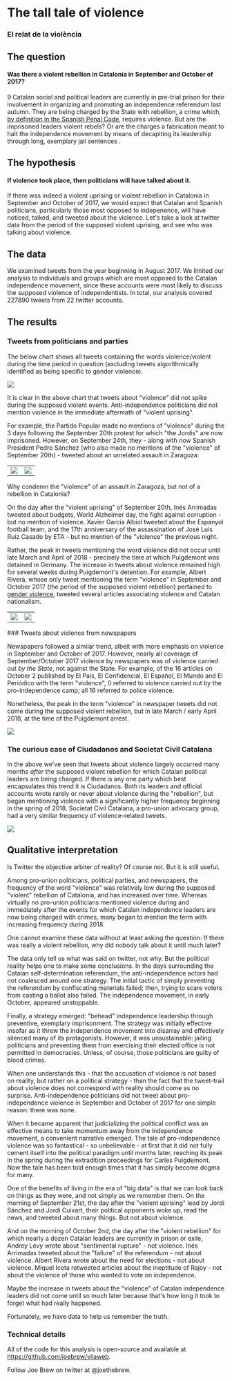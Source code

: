 The tall tale of violence
================

### El relat de la violència

The question
------------

#### Was there a violent rebellion in Catalonia in September and October of 2017?

9 Catalan social and political leaders are currently in pre-trial prison for their involvement in organizing and promoting an independence referendum last autumn. They are being charged by the State with rebellion, a crime which, [by definition in the Spanish Penal Code](https://www.legislationline.org/download/action/download/id/6443/file/Spain_CC_am2013_en.pdf), requires violence. But are the imprisoned leaders violent rebels? Or are the charges a fabrication meant to halt the independence movement by means of decapiting its leadership through long, exemplary jail sentences .

The hypothesis
--------------

#### If violence took place, then politicians will have talked about it.

If there was indeed a violent uprising or violent rebellion in Catalonia in September and October of 2017, we would expect that Catalan and Spanish politicians, particularly those most opposed to indepenence, will have noticed, talked, and tweeted about the violence. Let's take a look at twitter data from the period of the supposed violent uprising, and see who was talking about violence.

The data
--------

We examined tweets from the year beginning in August 2017. We limited our analysis to individuals and groups which are most opposed to the Catalan independence movement, since these accounts were most likely to discuss the supposed violence of independentists. In total, our analysis covered 227890 tweets from 22 twitter accounts.

The results
-----------

### Tweets from politicians and parties

The below chart shows all tweets containing the words violence/violent during the time period in question (excluding tweets algorithmically identified as being specific to gender violence).

![](figures/unnamed-chunk-4-1.png)

It is clear in the above chart that tweets about "violence" did not spike during the supposed violent events. Anti-independence politicians did not mention violence in the immediate aftermath of "violent uprising".

For example, the Partido Popular made no mentions of "violence" during the 3 days following the September 20th protest for which "the Jordis" are now imprisoned. However, on September 24th, they - along with now Spanish President Pedro Sánchez (who also made no mentions of the "violence" of September 20th) - tweeted about an unrelated assault in Zaragoza:

<table style="width:50%">
<tr>
    <td><img src="img/pp.png" /></td>
    <td><img src="img/sanchez.png" /></td>

</tr>
</table>
Why condemn the "violence" of an assault in Zaragoza, but not of a rebellion in Catalonia?

On the day after the "violent uprising" of September 20th, Inés Arrimadas tweeted about budgets, World Alzheimer day, the fight against corruption - but no mention of violence. Xavier García Albiol tweeted about the Espanyol football team, and the 17th anniversary of the assassination of José Luis Ruiz Casado by ETA - but no mention of the "violence" the previous night.

Rather, the peak in tweets mentioning the word violence did not occur until late March and April of 2018 - precisely the time at which Puigdemont was detained in Germany. The increase in tweets about violence remained high for several weeks during Puigdemont's detention. For example, Albert Rivera, whose only tweet mentioning the term "violence" in September and October 2017 (the period of the supposed violent rebellion) pertained to [gender violence](https://twitter.com/Albert_Rivera/status/913379945455538176), tweeted several articles associating violence and Catalan nationalism.

<table style="width:100%">
<tr>
    <td><img src="img/rivera3.png" /></td>
    <td><img src="img/rivera2.png" /></td>

</tr>
</table>
### Tweets about violence from newspapers

Newspapers followed a similar trend, albeit with more emphasis on violence in September and October of 2017. However, nearly all coverage of September/October 2017 violence by newspapers was of violence carried out *by the State*, not against the State. For example, of the 16 articles on October 2 published by El País, El Confidencial, El Español, El Mundo and El Periódico with the term "violence", 0 referred to violence carried out by the pro-independence camp; all 16 referred to police violence.

Nonetheless, the peak in the term "violence" in newspaper tweets did not come during the supposed violent rebellion, but in late March / early April 2018, at the time of the Puigdemont arrest.

![](figures/unnamed-chunk-5-1.png)

### The curious case of Ciudadanos and Societat Civil Catalana

In the above we've seen that tweets about violence largely occurred many months *after* the supposed violent rebellion for which Catalan political leaders are being charged. If there is any one party which best encapsulates this trend it is Ciudadanos. Both its leaders and official accounts wrote rarely or never about violence during the "rebellion", but began mentioning violence with a significantly higher frequency beginning in the spring of 2018. Societat Civil Catalana, a pro-union advocacy group, had a very similar frequency of violence-related tweets.

![](figures/unnamed-chunk-6-1.png)

Qualitative interpretation
--------------------------

Is Twitter the objective arbiter of reality? Of course not. But it is still useful.

Among pro-union politicians, political parties, and newspapers, the frequency of the word "violence" was relatively low during the supposed "violent" rebellion of Catalonia, and has increased over time. Whereas virtually no pro-union politicians mentioned violence during and immediately after the events for which Catalan independence leaders are now being charged with crimes, many began to mention the term with increasing frequency during 2018.

One cannot examine these data without at least asking the question: If there was really a violent rebellion, why did nobody talk about it until much later?

The data only tell us what was said on twitter, not why. But the political reality helps one to make some conclusions. In the days surrounding the Catalan self-determination referendum, the anti-independence actors had not coalesced around one strategy. The initial tactic of simply preventing the referendum by confiscating materials failed; then, trying to scare voters from casting a ballot also failed. The independence movement, in early October, appeared unstoppable.

Finally, a strategy emerged: "behead" independence leadership through preventive, exemplary imprisonment. The strategy was initially effective insofar as it threw the independence movement into disarray and effectively silenced many of its protagonists. However, it was unsustainable: jailing politicians and preventing them from exercising their elected office is not permitted in democracies. Unless, of course, those politicians are guilty of blood crimes.

When one understands this - that the accusation of violence is not based on reality, but rather on a political strategy - than the fact that the tweet-trail about violence does not correspond with reality should come as no surprise. Anti-independence politicians did not tweet about pro-independence violence in September and October of 2017 for one simple reason: there was none.

When it became apparent that judicializing the political conflict was an effective means to take momentum away from the independence movement, a convenient narrative emerged. The tale of pro-independence violence was so fantastical - so unbelievable - at first that it did not fully cement itself into the political paradigm until months later, reaching its peak in the spring during the extradition proceedings for Carles Puigdemont. Now the tale has been told enough times that it has simply become dogma for many.

One of the benefits of living in the era of "big data" is that we can look back on things as they were, and not simply as we remember them. On the morning of September 21st, the day after the "violent uprising" lead by Jordi Sánchez and Jordi Cuixart, their political opponents woke up, read the news, and tweeted about many things. But not about violence.

And on the morning of October 2nd, the day after the "violent rebellion" for which nearly a dozen Catalan leaders are currently in prison or exile, Andrey Levy wrote about "sentimental rupture" - not violence. Inés Arrimadas tweeted about the "failure" of the referendum - not about violence. Albert Rivera wrote about the need for elections - not about violence. Miquel Iceta retweeted articles about the ineptitude of Rajoy - not about the violence of those who wanted to vote on independence.

Maybe the increase in tweets about the "violence" of Catalan independence leaders did not come until so much later because that's how long it took to forget what had really happened.

Fortunately, we have data to help us remember the truth.

### Technical details

All of the code for this analysis is open-source and available at <https://github.com/joebrew/vilaweb>.

Follow Joe Brew on twitter at @joethebrew.
